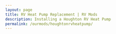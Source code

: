 ```yaml
---
layout: page
title: RV Heat Pump Replacement | RV Mods
description: Installing a Houghton RV Heat Pump
permalink: /ourmods/houghtonrvheatpump/
---
```

